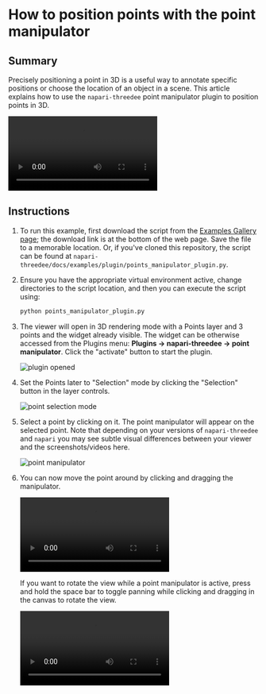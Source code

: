 # How to position points with the point manipulator

## Summary
Precisely positioning a point in 3D is a useful way to annotate specific positions or choose the location of an object in a scene. This article explains how to use the `napari-threedee` point manipulator plugin to position points in 3D.

![type:video](https://user-images.githubusercontent.com/1120672/207435568-f4a2afd9-28e9-481c-97aa-6f8994382834.mov)


## Instructions

1. To run this example, first download the script from the [Examples Gallery page](https://napari-threedee.github.io/generated/gallery/plugin/points_manipulator_plugin/); the download link is at the bottom of the web page. Save the file to a memorable location. Or, if you've cloned this repository, the script can be found at `napari-threedee/docs/examples/plugin/points_manipulator_plugin.py`. 

2. Ensure you have the appropriate virtual environment active, change directories to the script location, and then you can execute the script using:
	```bash
	python points_manipulator_plugin.py
	``` 

3. The viewer will open in 3D rendering mode with a Points layer and 3 points and the widget already visible. The widget can be otherwise accessed from the Plugins menu: **Plugins -> napari-threedee -> point manipulator**. Click the "activate" button to start the plugin.

	![plugin opened](https://user-images.githubusercontent.com/1120672/207382282-dad2bd6f-68cf-47d6-89ed-be326d320f93.png)

4. Set the Points later to "Selection" mode by clicking the "Selection" button in the layer controls.

	![point selection mode](https://user-images.githubusercontent.com/1120672/207382556-9cd2111a-1a01-4102-9de8-4bb87ddad3c3.png)

5. Select a point by clicking on it. The point manipulator will appear on the selected point. Note that depending on your versions of `napari-threedee` and `napari` you may see subtle visual differences between your viewer and the screenshots/videos here.

	![point manipulator](https://user-images.githubusercontent.com/1120672/207383241-d86cdee0-8f5f-4e0d-bb96-bebb993e3904.png)
	
6. You can now move the point around by clicking and dragging the manipulator.

	![type:movie](https://user-images.githubusercontent.com/1120672/207384092-1b4231fa-beba-46e4-b1c7-b32aa1ae32a6.mov)
	
	If you want to rotate the view while a point manipulator is active, press and hold the space bar to toggle panning while clicking and dragging in the canvas to rotate the view. 
	
	![type:movie](https://user-images.githubusercontent.com/1120672/207384729-fea3e148-a61a-43c0-bc78-eeb8f973e36b.mov)
